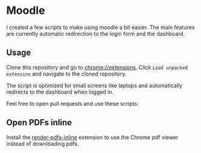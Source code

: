 # Moodle
I created a few scripts to make using moodle a bit easier. The main features are currently automatic redirection to the login form and the dashboard.

## Usage
Clone this repository and go to [chrome://extensions](chrome://extensions). Click `Load unpacked extension` and navigate to the cloned repository.

The script is optimized for small screens like laptops and automatically redirects to the dashboard when logged in.

Feel free to open pull requests and use these scripts.

## Open PDFs inline
Install the [render-pdfs-inline](https://chrome.google.com/webstore/detail/render-pdfs-inline-for-be/mpmmilbhemhehclnkpkfepmaikiolaab) extension to use the Chrome pdf viewer instead of downloading pdfs.
